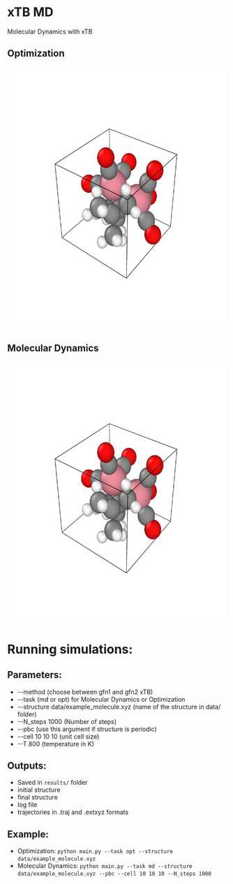 # xTB MD
Molecular Dynamics with xTB 

## Optimization
<img src="https://github.com/ineporozhnii/xtb_md/blob/main/anim/optim.gif" height="600" />

## Molecular Dynamics
<img src="https://github.com/ineporozhnii/xtb_md/blob/main/anim/md.gif" height="600" />

# Running simulations:
## Parameters:  
- --method (choose between gfn1 and gfn2 xTB)
- --task (md or opt) for Molecular Dynamics or Optimization
- --structure data/example_molecule.xyz (name of the structure in data/ folder)
- --N_steps 1000 (Number of steps)
- --pbc (use this argument if structure is periodic)
- --cell 10 10 10 (unit cell size)
- --T 800 (temperature in K)
## Outputs:
- Saved in `results/` folder 
- initial structure
- final structure
- log file
- trajectories in .traj and .extxyz formats

## Example:
- Optimization: `python main.py --task opt --structure data/example_molecule.xyz`
- Molecular Dynamics: `python main.py --task md --structure data/example_molecule.xyz --pbc --cell 10 10 10 --N_steps 1000`

